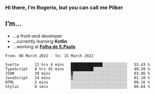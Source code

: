 ### Hi there, I’m Rogerio, but you can call me Pilker

## I’m…
- …a front-end developer
- …currently learning **Kotlin**
- …working at [**Folha de S.Paulo**](https://www.folha.com.br/)

<!--START_SECTION:waka-->

```text
From: 08 March 2022 - To: 15 March 2022

Svelte       12 hrs 4 mins   ██████████████░░░░░░░░░░░   55.43 %
TypeScript   8 hrs 45 mins   ██████████░░░░░░░░░░░░░░░   40.20 %
JSON         39 mins         ▓░░░░░░░░░░░░░░░░░░░░░░░░   03.06 %
JavaScript   14 mins         ▒░░░░░░░░░░░░░░░░░░░░░░░░   01.10 %
HTML         2 mins          ░░░░░░░░░░░░░░░░░░░░░░░░░   00.16 %
Stylus       0 secs          ░░░░░░░░░░░░░░░░░░░░░░░░░   00.04 %
```

<!--END_SECTION:waka-->

